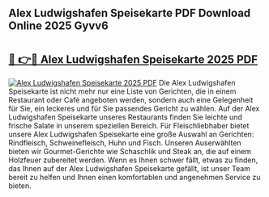 ## Alex Ludwigshafen Speisekarte PDF Download Online 2025 Gyvv6

# <h2><a href="http://gc9mtvi.nevu.top/?p=Alex+Ludwigshafen+Speisekarte">🔗 👉🔴 Alex Ludwigshafen Speisekarte 2025 PDF</a></h2>

[![Alex Ludwigshafen Speisekarte 2025 PDF](https://i.imgur.com/dBaPXMq.png)](http://gc9mtvi.nevu.top/?p=Alex+Ludwigshafen+Speisekarte)
Die Alex Ludwigshafen Speisekarte ist nicht mehr nur eine Liste von Gerichten, die in einem Restaurant oder Café angeboten werden, sondern auch eine Gelegenheit für Sie, ein leckeres und für Sie passendes Gericht zu wählen. Auf der Alex Ludwigshafen Speisekarte unseres Restaurants finden Sie leichte und frische Salate in unserem speziellen Bereich. Für Fleischliebhaber bietet unsere Alex Ludwigshafen Speisekarte eine große Auswahl an Gerichten: Rindfleisch, Schweinefleisch, Huhn und Fisch. Unseren Auserwählten bieten wir Gourmet-Gerichte wie Schaschlik und Steak an, die auf einem Holzfeuer zubereitet werden. Wenn es Ihnen schwer fällt, etwas zu finden, das Ihnen auf der Alex Ludwigshafen Speisekarte gefällt, ist unser Team bereit zu helfen und Ihnen einen komfortablen und angenehmen Service zu bieten.
